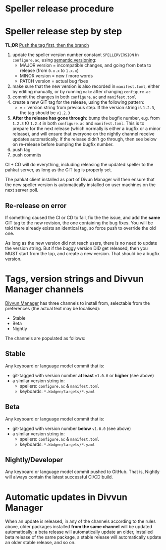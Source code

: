 # Speller release procedure

# Speller release step by step

**TL;DR** [Push the tag first, then the branch](https://github.com/divvun/maintenance2023/blob/main/inventory/how-the-pieces-fit-together.md#releasing-versions-and-tagging)

1. update the speller version number constant `SPELLERVERSION` in `configure.ac`, using [semantic versioning](https://semver.org):
    - MAJOR version = incompatible changes, and going from beta to release (from `0.x.x` to `1.x.x`)
    - MINOR version = new / more words
    - PATCH version = actual bug fixes
1. make sure that the new version is also recorded in `manifest.toml`, either by editing manually, or by running `make` after changing `configure.ac`
1. commit the changes in both `configure.ac` and `manifest.toml`
1. create a new GIT tag for the release, using the following pattern:
    - `v` + version string from previous step. If the version string is `1.2.3`, the tag should be `v1.2.3`
1. **After the release has gone through:** bump the bugfix number, e.g. from `1.2.3` t0 `1.2.4` in both `configure.ac` and `manifest.toml`. This is to prepare for the next release (which normally is either a bugfix or a minor release), and will ensure that everyone on the nightly channel receive updates automatically. If the release didn't go through, then see below on re-release before bumping the bugfix number.
1. push tag
1. push commits

CI + CD will do everything, including releasing the updated speller to the pahkat server, as long as the GIT tag is properly set.

The pahkat client installed as part of Divun Manager will then ensure that the new speller version is automatically installed on user machines on the next server poll.

## Re-release on error

If something caused the CI or CD to fail, fix the the issue, and add the **same** GIT tag to the new revision, the one containing the bug fixes. You will be told there already exists an identical tag, so force push to override the old one.

As long as the new version did not reach users, there is no need to update the version string. But if the buggy version DID get released, then you MUST start from the top, and create a new version. That should be a bugfix version.

# Tags, version strings and Divvun Manager channels

[Divvun Manager](https://divvun.org) has three channels to install from, selectable from the preferences (the actual text may be localised):

- Stable
- Beta
- Nightly

The channels are populated as follows:

## Stable

Any keyboard or language model commit that is:

- git-tagged with version number **at least** `v1.0.0` or **higher** (see above)
- a similar version string in:
    - spellers: `configure.ac` & `manifest.toml`
    - keyboards: `*.kbdgen/targets/*.yaml`

## Beta

Any keyboard or language model commit that is:

- git-tagged with version number **below** `v1.0.0` (see above)
- a similar version string in:
    - spellers: `configure.ac` & `manifest.toml`
    - keyboards: `*.kbdgen/targets/*.yaml`

## Nightly/Developer

Any keyboard or language model commit pushed to GitHub. That is, Nightly will always contain the
latest successful CI/CD build.

# Automatic updates in Divvun Manager

When an update is released, in any of the channels according to the rules above, older packages installed **from the same channel** will be updated automatically: a beta release will automatically update an older, installed beta release of the same package, a stable release will automatically update an older stable release, and so on.
